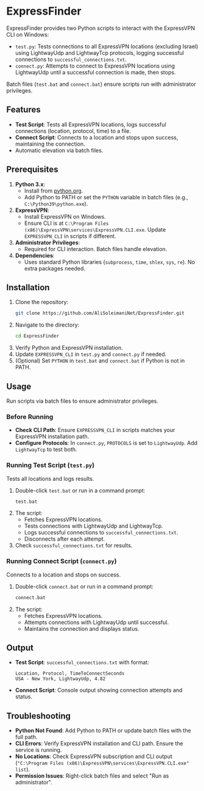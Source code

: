 # ExpressFinder

ExpressFinder provides two Python scripts to interact with the ExpressVPN CLI on Windows:
- `test.py`: Tests connections to all ExpressVPN locations (excluding Israel) using LightwayUdp and LightwayTcp protocols, logging successful connections to `successful_connections.txt`.
- `connect.py`: Attempts to connect to ExpressVPN locations using LightwayUdp until a successful connection is made, then stops.

Batch files (`test.bat` and `connect.bat`) ensure scripts run with administrator privileges.

## Features
- **Test Script**: Tests all ExpressVPN locations, logs successful connections (location, protocol, time) to a file.
- **Connect Script**: Connects to a location and stops upon success, maintaining the connection.
- Automatic elevation via batch files.

## Prerequisites
1. **Python 3.x**:
   - Install from [python.org](https://www.python.org/downloads/).
   - Add Python to PATH or set the `PYTHON` variable in batch files (e.g., `C:\Python39\python.exe`).
2. **ExpressVPN**:
   - Install ExpressVPN on Windows.
   - Ensure CLI is at `C:\Program Files (x86)\ExpressVPN\services\ExpressVPN.CLI.exe`. Update `EXPRESSVPN_CLI` in scripts if different.
3. **Administrator Privileges**:
   - Required for CLI interaction. Batch files handle elevation.
4. **Dependencies**:
   - Uses standard Python libraries (`subprocess`, `time`, `shlex`, `sys`, `re`). No extra packages needed.

## Installation
1. Clone the repository:
   ```bash
   git clone https://github.com/AliSoleimaniNet/ExpressFinder.git
   ```
2. Navigate to the directory:
   ```bash
   cd ExpressFinder
   ```
3. Verify Python and ExpressVPN installation.
4. Update `EXPRESSVPN_CLI` in `test.py` and `connect.py` if needed.
5. (Optional) Set `PYTHON` in `test.bat` and `connect.bat` if Python is not in PATH.

## Usage
Run scripts via batch files to ensure administrator privileges.

### Before Running
- **Check CLI Path**: Ensure `EXPRESSVPN_CLI` in scripts matches your ExpressVPN installation path.
- **Configure Protocols**: In `connect.py`, `PROTOCOLS` is set to `LightwayUdp`. Add `LightwayTcp` to test both.

### Running Test Script (`test.py`)
Tests all locations and logs results.
1. Double-click `test.bat` or run in a command prompt:
   ```bash
   test.bat
   ```
2. The script:
   - Fetches ExpressVPN locations.
   - Tests connections with LightwayUdp and LightwayTcp.
   - Logs successful connections to `successful_connections.txt`.
   - Disconnects after each attempt.
3. Check `successful_connections.txt` for results.

### Running Connect Script (`connect.py`)
Connects to a location and stops on success.
1. Double-click `connect.bat` or run in a command prompt:
   ```bash
   connect.bat
   ```
2. The script:
   - Fetches ExpressVPN locations.
   - Attempts connections with LightwayUdp until successful.
   - Maintains the connection and displays status.

## Output
- **Test Script**: `successful_connections.txt` with format:
  ```
  Location, Protocol, TimeToConnectSeconds
  USA - New York, LightwayUdp, 4.82
  ```
- **Connect Script**: Console output showing connection attempts and status.

## Troubleshooting
- **Python Not Found**: Add Python to PATH or update batch files with the full path.
- **CLI Errors**: Verify ExpressVPN installation and CLI path. Ensure the service is running.
- **No Locations**: Check ExpressVPN subscription and CLI output (`"C:\Program Files (x86)\ExpressVPN\services\ExpressVPN.CLI.exe" list`).
- **Permission Issues**: Right-click batch files and select "Run as administrator".
